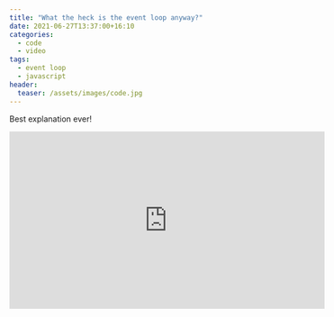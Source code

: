 ```yaml
---
title: "What the heck is the event loop anyway?"
date: 2021-06-27T13:37:00+16:10
categories:
  - code
  - video
tags:
  - event loop
  - javascript
header:
  teaser: /assets/images/code.jpg
---
```


Best explanation ever!

<iframe width="560" height="315" src="https://www.youtube.com/embed/8aGhZQkoFbQ" title="YouTube video player" frameborder="0" allow="accelerometer; autoplay; clipboard-write; encrypted-media; gyroscope; picture-in-picture" allowfullscreen></iframe>